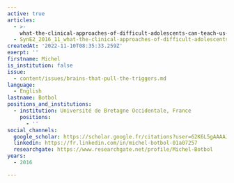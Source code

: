 ```yaml
---
active: true
articles:
  - >-
    what-the-clinical-approaches-of-difficult-adolescents-can-teach-us-about-e-syndrome
  - SynE2_2016_11_what-the-clinical-approaches-of-difficult-adolescents
createdAt: '2022-11-10T08:35:33.259Z'
exerpt: ''
firstname: Michel
is_institution: false
issue:
  - content/issues/brains-that-pull-the-triggers.md
language:
  - English
lastname: Botbol
positions_and_institutions:
  - institution: Université de Bretagne Occidentale, France
    positions:
      - ''
social_channels:
  google_scholar: https://scholar.google.fr/citations?user=62K6L5gAAAAJ&hl=fr
  linkedin: https://fr.linkedin.com/in/michel-botbol-01a07257
  researchgate: https://www.researchgate.net/profile/Michel-Botbol
years:
  - 2016

---
```

